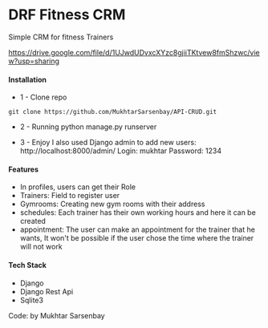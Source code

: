 # DRF Fitness CRM

Simple CRM for fitness Trainers

https://drive.google.com/file/d/1UJwdUDvxcXYzc8gjiiTKtvew8fmShzwc/view?usp=sharing
#### Installation

* 1 - Clone repo
```
git clone https://github.com/MukhtarSarsenbay/API-CRUD.git
```

* 2 - Running
python manage.py runserver



* 3 - Enjoy
  I also used Django admin to add new users: http://localhost:8000/admin/
  Login: mukhtar
  Password: 1234

#### Features
* In profiles, users can get their Role
* Trainers: Field to register user
* Gymrooms: Creating new gym rooms with their address
* schedules: Each trainer has their own working hours and here it can be created
* appointment: The user can make an appointment for the trainer that he wants, It won't be possible if the user chose the time where the trainer will not work



#### Tech Stack
* Django
* Django Rest Api 
* Sqlite3



Code: by Mukhtar Sarsenbay
